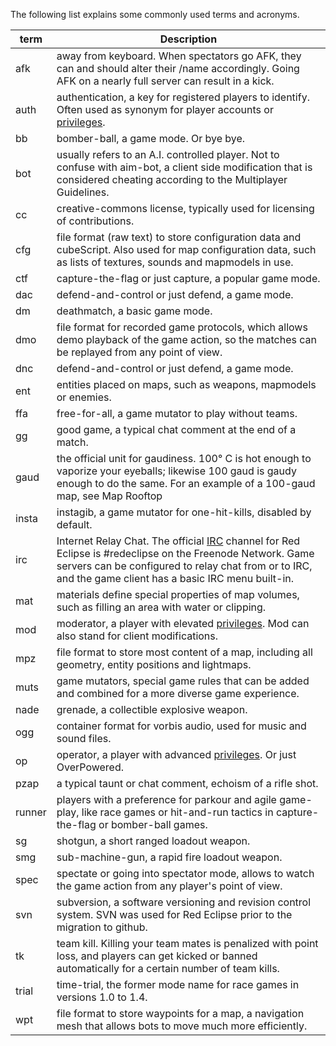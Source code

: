 The following list explains some commonly used terms and acronyms.

| term   | Description |
|--------|-------------|
| afk 	 | away from keyboard. When spectators go AFK, they can and should alter their /name accordingly. Going AFK on a nearly full server can result in a kick. |
| auth 	 | authentication, a key for registered players to identify. Often used as synonym for player accounts or [privileges](Privileges). |
| bb 	 | bomber-ball, a game mode. Or bye bye. |
| bot 	 | usually refers to an A.I. controlled player. Not to confuse with aim-bot, a client side modification that is considered cheating according to the Multiplayer Guidelines. |
| cc 	 | creative-commons license, typically used for licensing of contributions. |
| cfg 	 | file format (raw text) to store configuration data and cubeScript. Also used for map configuration data, such as lists of textures, sounds and mapmodels in use. |
| ctf 	 | capture-the-flag or just capture, a popular game mode. |
| dac 	 | defend-and-control or just defend, a game mode. |
| dm 	 | deathmatch, a basic game mode. |
| dmo 	 | file format for recorded game protocols, which allows demo playback of the game action, so the matches can be replayed from any point of view. |
| dnc 	 | defend-and-control or just defend, a game mode. |
| ent 	 | entities placed on maps, such as weapons, mapmodels or enemies. |
| ffa 	 | free-for-all, a game mutator to play without teams. |
| gg 	 | good game, a typical chat comment at the end of a match. |
| gaud 	 | the official unit for gaudiness. 100° C is hot enough to vaporize your eyeballs; likewise 100 gaud is gaudy enough to do the same. For an example of a 100-gaud map, see Map Rooftop |
| insta  | 	instagib, a game mutator for one-hit-kills, disabled by default. |
| irc 	 | Internet Relay Chat. The official [IRC](IRC) channel for Red Eclipse is #redeclipse on the Freenode Network. Game servers can be configured to relay chat from or to IRC, and the game client has a basic IRC menu built-in. |
| mat 	 | materials define special properties of map volumes, such as filling an area with water or clipping. |
| mod 	 | moderator, a player with elevated [privileges](Privileges). Mod can also stand for client modifications. |
| mpz 	 | file format to store most content of a map, including all geometry, entity positions and lightmaps. |
| muts 	 | game mutators, special game rules that can be added and combined for a more diverse game experience. |
| nade 	 | grenade, a collectible explosive weapon. |
| ogg 	 | container format for vorbis audio, used for music and sound files. |
| op 	 | operator, a player with advanced [privileges](Privileges). Or just OverPowered. |
| pzap 	 | a typical taunt or chat comment, echoism of a rifle shot. |
| runner |  	players with a preference for parkour and agile game-play, like race games or hit-and-run tactics in capture-the-flag or bomber-ball games. |
| sg 	 | shotgun, a short ranged loadout weapon. |
| smg 	 | sub-machine-gun, a rapid fire loadout weapon. |
| spec 	 | spectate or going into spectator mode, allows to watch the game action from any player's point of view. |
| svn 	 | subversion, a software versioning and revision control system. SVN was used for Red Eclipse prior to the migration to github. |
| tk 	 | team kill. Killing your team mates is penalized with point loss, and players can get kicked or banned automatically for a certain number of team kills. |
| trial  | 	time-trial, the former mode name for race games in versions 1.0 to 1.4. |
| wpt 	 | file format to store waypoints for a map, a navigation mesh that allows bots to move much more efficiently. |